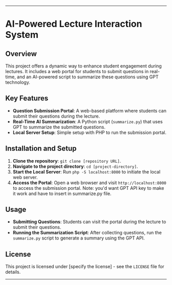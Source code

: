 

---

# AI-Powered Lecture Interaction System

## Overview
This project offers a dynamic way to enhance student engagement during lectures. It includes a web portal for students to submit questions in real-time, and an AI-powered script to summarize these questions using GPT technology. 

## Key Features
- **Question Submission Portal**: A web-based platform where students can submit their questions during the lecture.
- **Real-Time AI Summarization**: A Python script (`summarize.py`) that uses GPT to summarize the submitted questions.
- **Local Server Setup**: Simple setup with PHP to run the submission portal.

## Installation and Setup
1. **Clone the repository**: `git clone [repository URL]`.
2. **Navigate to the project directory**: `cd [project-directory]`.
3. **Start the Local Server**: Run `php -S localhost:8000` to initiate the local web server.
4. **Access the Portal**: Open a web browser and visit `http://localhost:8000` to access the submission portal.
    Note: you'd want GPT API key to make it work and have to insert in summarize.py file.
## Usage
- **Submitting Questions**: Students can visit the portal during the lecture to submit their questions.
- **Running the Summarization Script**: After collecting questions, run the `summarize.py` script to generate a summary using the GPT API.

## License
This project is licensed under [specify the license] - see the `LICENSE` file for details.

---

